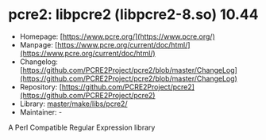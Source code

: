 # pcre2: libpcre2 (libpcre2-8.so) 10.44
 - Homepage: [https://www.pcre.org/](https://www.pcre.org/)
 - Manpage: [https://www.pcre.org/current/doc/html/](https://www.pcre.org/current/doc/html/)
 - Changelog: [https://github.com/PCRE2Project/pcre2/blob/master/ChangeLog](https://github.com/PCRE2Project/pcre2/blob/master/ChangeLog)
 - Repository: [https://github.com/PCRE2Project/pcre2](https://github.com/PCRE2Project/pcre2)
 - Library: [master/make/libs/pcre2/](https://github.com/Freetz-NG/freetz-ng/tree/master/make/libs/pcre2/)
 - Maintainer: -

A Perl Compatible Regular Expression library
